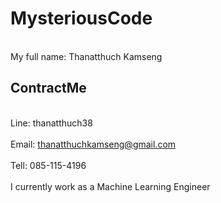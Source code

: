 # MysteriousCode
<br>My full name: Thanatthuch Kamseng</br>
## ContractMe
<br>Line: thanatthuch38</br>
<br>Email: thanatthuchkamseng@gmail.com</br>
<br>Tell: 085-115-4196</br>
<br>I currently work as a Machine Learning Engineer</br>
